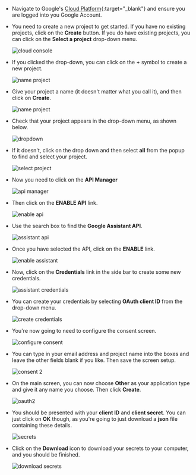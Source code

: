 - Navigate to Google's [Cloud Platform](https://console.cloud.google.com/home/dashboard?project=ayi-led){:target="_blank"} and ensure you are logged into you Google Account.

- You need to create a new project to get started. If you have no existing projects, click on the **Create** button. If you  do have existing projects, you can click on the **Select a project** drop-down menu.

	![cloud console](images/1-cloud-console.png)

- If you clicked the drop-down, you can click on the **+** symbol to create a new project.

	![name project](images/2-create-project.png)

- Give your project a name (it doesn't matter what you call it), and then click on **Create**.

	![name project](images/3-project-name.png)

- Check that your project appears in the drop-down menu, as shown below.

	![dropdown](images/5-project-dropdown.png)

- If it doesn't, click on the drop down and then select **all** from the popup to find and select your project.

	![select project](images/4-select-project.png)

- Now you need to click on the **API Manager**

	![api manager](images/6-api-manager.png)

- Then click on the **ENABLE API** link.

	![enable api](images/7-enable-api.png)

- Use the search box to find the **Google Assistant API**.

	![assistant api](images/8-assistant-api.png)

- Once you have selected the API, click on the **ENABLE** link.

	![enable assistant](images/9-assistant-enable.png)

- Now, click on the **Credentials** link in the side bar to create some new credentials.

	![assistant credentials](images/10-assistant-credentials.png)

- You can create your credentials by selecting **OAuth client ID** from the drop-down menu.

	![create credentials](images/11-create-credentials.png)

- You're now going to need to configure the consent screen.

	![configure consent](images/12-assistant-consent.png)

- You can type in your email address and project name into the boxes and leave the other fields blank if you like. Then save the screen setup.

	![consent 2](images/13-assistant-consent2.png)

- On the main screen, you can now choose **Other** as your application type and give it any name you choose. Then click **Create**.

	![oauth2](images/14-assistant-oauth2.png)

- You should be presented with your **client ID** and **client secret**. You can just click on **OK** though, as you're going to just download a **json** file containing these details.

	![secrets](images/15-assistant-secrets.png)

- Click on the **Download** icon to download your secrets to your computer, and you should be finished.

	![download secrets](images/16-assistant-download.png)

